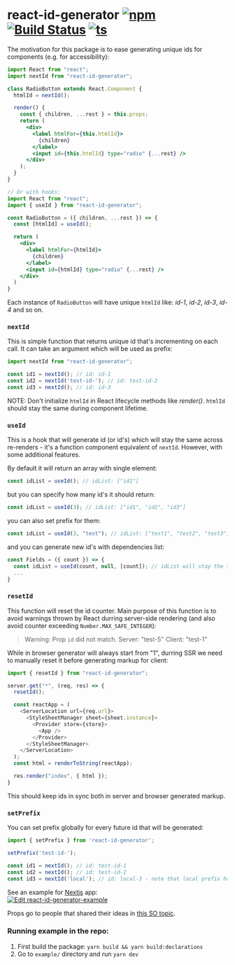 # react-id-generator [![npm][npm-badge]][npm-badge] [![Build Status][build-status]](https://travis-ci.org/Tomekmularczyk/react-id-generator) [![ts][typescript]][typescript]

The motivation for this package is to ease generating unique ids for components (e.g. for accessibility):

```jsx
import React from "react";
import nextId from "react-id-generator";

class RadioButton extends React.Component {
  htmlId = nextId();

  render() {
    const { children, ...rest } = this.props;
    return (
      <div>
        <label htmlFor={this.htmlId}>
          {children}
        </label>
        <input id={this.htmlId} type="radio" {...rest} />
      </div>
    );
  }
}

// Or with hooks:
import React from "react";
import { useId } from "react-id-generator";

const RadioButton = ({ children, ...rest }) => {
  const [htmlId] = useId();

  return (
    <div>
      <label htmlFor={htmlId}>
        {children}
      </label>
      <input id={htmlId} type="radio" {...rest} />
    </div>
  )
}
```

Each instance of `RadioButton` will have unique `htmlId` like: _id-1_, _id-2_, _id-3_, _id-4_ and so on.

### `nextId`

This is simple function that returns unique id that's incrementing on each call. It can take an argument which will be used as prefix:

```js
import nextId from "react-id-generator";

const id1 = nextId(); // id: id-1
const id2 = nextId('test-id-'); // id: test-id-2
const id3 = nextId(); // id: id-3
```

NOTE: Don't initialize `htmlId` in React lifecycle methods like _render()_. `htmlId` should stay the same during component lifetime.

### `useId`

This is a hook that will generate id (or id's) which will stay the same across re-renders - it's a function component equivalent of `nextId`. However, with some additional features.

By default it will return an array with single element:
```jsx
const idList = useId(); // idList: ["id1"]
```

but you can specify how many id's it should return:
```jsx
const idList = useId(3); // idList: ["id1", "id2", "id3"]
```

you can also set prefix for them:
```jsx
const idList = useId(3, "test"); // idList: ["test1", "test2", "test3"]
```

and you can generate new id's with dependencies list:
```jsx
const Fields = ({ count }) => {
  const idList = useId(count, null, [count]); // idList will stay the same unless "count" prop changes
  ...
}
```

### `resetId`

This function will reset the id counter. Main purpose of this function is to avoid warnings thrown by React durring server-side rendering (and also avoid counter exceeding `Number.MAX_SAFE_INTEGER`):

> Warning: Prop `id` did not match. Server: "test-5" Client: "test-1"

While in browser generator will always start from "1", durring SSR we need to manually reset it before generating markup for client:

```javascript
import { resetId } from "react-id-generator";

server.get("*", (req, res) => {
  resetId();

  const reactApp = (
    <ServerLocation url={req.url}>
      <StyleSheetManager sheet={sheet.instance}>
        <Provider store={store}>
          <App />
        </Provider>
      </StyleSheetManager>
    </ServerLocation>
  );
  const html = renderToString(reactApp);

  res.render("index", { html });
}
```

This should keep ids in sync both in server and browser generated markup.

### `setPrefix`

You can set prefix globally for every future id that will be generated:

```javascript
import { setPrefix } from 'react-id-generator';

setPrefix('test-id-');

const id1 = nextId(); // id: test-id-1
const id2 = nextId(); // id: test-id-2
const id3 = nextId('local'); // id: local-3 - note that local prefix has precedence
```

See an example for [Nextjs](https://nextjs.org/) app:
<br />
[![Edit react-id-generator-example][cs-button]](https://codesandbox.io/s/react-id-generator-example-udjzm?fontsize=14)


Props go to people that shared their ideas in [this SO topic](https://stackoverflow.com/q/29420835/4443323).

### Running example in the repo:
1. First build the package: `yarn build && yarn build:declarations`
2. Go to `example/` directory and run `yarn dev`

[npm-badge]: https://badge.fury.io/js/react-id-generator.svg
[build-status]: https://travis-ci.org/Tomekmularczyk/react-id-generator.svg?branch=master
[cs-button]: https://codesandbox.io/static/img/play-codesandbox.svg
[typescript]: https://badges.frapsoft.com/typescript/code/typescript.svg?v=101